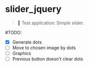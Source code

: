 # slider_jquery

> :ledger: Test application: Simple slider.

#TODO:
- [x] Generate dots
- [ ] Move to chosen image by dots
- [ ] Graphics
- [ ] Previous button doesn't clear dots 